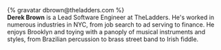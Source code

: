 <div class="profile-container">
  <div class="profile-thumb">
    {% gravatar dbrown@theladders.com %}
  </div>
  <div class="profile-content">
    <strong>Derek Brown</strong> is a Lead Software Engineer at TheLadders. He's worked in numerous industries in NYC, from job search to ad serving to finance. He enjoys Brooklyn and toying with a panoply of musical instruments and styles, from Brazilian percussion to brass street band to Irish fiddle.
  </div>
</div>
